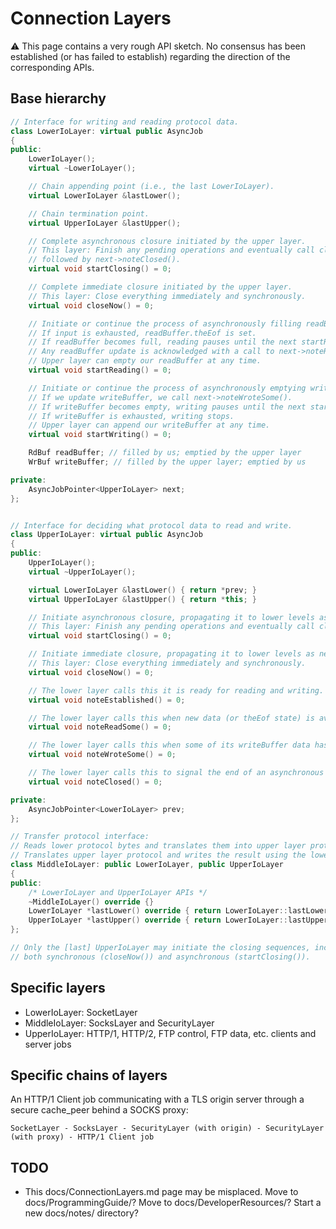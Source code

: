 # Connection Layers

:warning: This page contains a very rough API sketch. No consensus has been
    established (or has failed to establish) regarding the direction of the
    corresponding APIs.

## Base hierarchy

```C++
// Interface for writing and reading protocol data.
class LowerIoLayer: virtual public AsyncJob
{
public:
    LowerIoLayer();
    virtual ~LowerIoLayer();

    // Chain appending point (i.e., the last LowerIoLayer).
    virtual LowerIoLayer &lastLower();

    // Chain termination point.
    virtual UpperIoLayer &lastUpper();

    // Complete asynchronous closure initiated by the upper layer.
    // This layer: Finish any pending operations and eventually call closeNow(),
    // followed by next->noteClosed().
    virtual void startClosing() = 0;

    // Complete immediate closure initiated by the upper layer.
    // This layer: Close everything immediately and synchronously.
    virtual void closeNow() = 0;

    // Initiate or continue the process of asynchronously filling readBuffer.
    // If input is exhausted, readBuffer.theEof is set.
    // If readBuffer becomes full, reading pauses until the next startReading() call.
    // Any readBuffer update is acknowledged with a call to next->noteReadSome().
    // Upper layer can empty our readBuffer at any time.
    virtual void startReading() = 0;

    // Initiate or continue the process of asynchronously emptying writeBuffer.
    // If we update writeBuffer, we call next->noteWroteSome().
    // If writeBuffer becomes empty, writing pauses until the next startWriting() call.
    // If writeBuffer is exhausted, writing stops.
    // Upper layer can append our writeBuffer at any time.
    virtual void startWriting() = 0;

    RdBuf readBuffer; // filled by us; emptied by the upper layer
    WrBuf writeBuffer; // filled by the upper layer; emptied by us

private:
    AsyncJobPointer<UpperIoLayer> next;
};


// Interface for deciding what protocol data to read and write.
class UpperIoLayer: virtual public AsyncJob
{
public:
    UpperIoLayer();
    virtual ~UpperIoLayer();

    virtual LowerIoLayer &lastLower() { return *prev; }
    virtual UpperIoLayer &lastUpper() { return *this; }

    // Initiate asynchronous closure, propagating it to lower levels as needed.
    // This layer: Finish any pending operations and eventually call closeNow().
    virtual void startClosing() = 0;

    // Initiate immediate closure, propagating it to lower levels as needed.
    // This layer: Close everything immediately and synchronously.
    virtual void closeNow() = 0;

    // The lower layer calls this it is ready for reading and writing.
    virtual void noteEstablished() = 0;

    // The lower layer calls this when new data (or theEof state) is available in its readBuffer.
    virtual void noteReadSome() = 0;

    // The lower layer calls this when some of its writeBuffer data has been written.
    virtual void noteWroteSome() = 0;

    // The lower layer calls this to signal the end of an asynchronous closure.
    virtual void noteClosed() = 0;

private:
    AsyncJobPointer<LowerIoLayer> prev;
};

// Transfer protocol interface:
// Reads lower protocol bytes and translates them into upper layer protocol.
// Translates upper layer protocol and writes the result using the lower layer protocol.
class MiddleIoLayer: public LowerIoLayer, public UpperIoLayer
{
public:
    /* LowerIoLayer and UpperIoLayer APIs */
    ~MiddleIoLayer() override {}
    LowerIoLayer *lastLower() override { return LowerIoLayer::lastLower(); }
    UpperIoLayer *lastUpper() override { return LowerIoLayer::lastUpper(); }
};

// Only the [last] UpperIoLayer may initiate the closing sequences, including
// both synchronous (closeNow()) and asynchronous (startClosing()).
```

## Specific layers

* LowerIoLayer: SocketLayer
* MiddleIoLayer: SocksLayer and SecurityLayer
* UpperIoLayer: HTTP/1, HTTP/2, FTP control, FTP data, etc. clients and server jobs


## Specific chains of layers

An HTTP/1 Client job communicating with a TLS origin server through a secure cache_peer behind a SOCKS proxy:

```
SocketLayer - SocksLayer - SecurityLayer (with origin) - SecurityLayer (with proxy) - HTTP/1 Client job
```

## TODO

* This docs/ConnectionLayers.md page may be misplaced. Move to docs/ProgrammingGuide/? Move to docs/DeveloperResources/? Start a new docs/notes/ directory?

